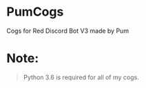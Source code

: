 # PumCogs
Cogs for Red Discord Bot V3 made by Pum


# Note:

> Python 3.6 is required for all of my cogs.
